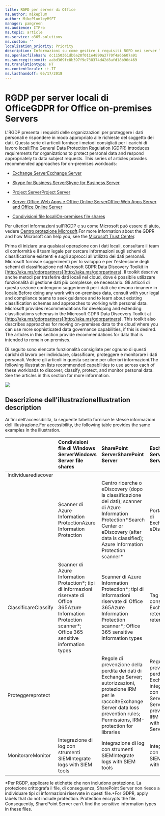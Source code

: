 ```yaml
---
title: RGPD per server di Office
ms.author: mikeplum
author: MikePlumleyMSFT
manager: pamgreen
ms.audience: ITPro
ms.topic: article
ms.service: o365-solutions
ms.custom: ''
localization_priority: Priority
description: Informazioni su come gestire i requisiti RGPD nei server locali di Office.
ms.openlocfilehash: dc1150361db6a28f011e4890a2770f4a6b607a91
ms.sourcegitcommit: aabd369fc8b397f9e738374d42d8afd18b96d469
ms.translationtype: HT
ms.contentlocale: it-IT
ms.lasthandoff: 05/17/2018
---
```

# <a name="gdpr-for-office-on-premises-servers"></a><span data-ttu-id="85755-103">RGDP per server locali di Office</span><span class="sxs-lookup"><span data-stu-id="85755-103">GDPR for Office on-premises Servers</span></span>

<span data-ttu-id="85755-p101">L'RGDP presenta i requisiti delle organizzazioni per proteggere i dati personali e rispondere in modo appropriato alle richieste del soggetto dei dati. Questa serie di articoli fornisce i metodi consigliati per i carichi di lavoro locali:</span><span class="sxs-lookup"><span data-stu-id="85755-p101">The General Data Protection Regulation (GDPR) introduces requirements for organizations to protect personal data and respond appropriately to data subject requests. This series of articles provides recommended approaches for on-premises workloads:</span></span>

-   [<span data-ttu-id="85755-106">Exchange Server</span><span class="sxs-lookup"><span data-stu-id="85755-106">Exchange Server</span></span>](gdpr-for-exchange-server.md)

-   [<span data-ttu-id="85755-107">Skype for Business Server</span><span class="sxs-lookup"><span data-stu-id="85755-107">Skype for Business Server</span></span>](gdpr-for-skype-for-business-server.md)

-   [<span data-ttu-id="85755-108">Project Server</span><span class="sxs-lookup"><span data-stu-id="85755-108">Project Server</span></span>](gdpr-for-project-server.md)

-   [<span data-ttu-id="85755-109">Server Office Web Apps e Office Online Server</span><span class="sxs-lookup"><span data-stu-id="85755-109">Office Web Apps Server and Office Online Server</span></span>](gdpr-for-office-online-server.md)

-   [<span data-ttu-id="85755-110">Condivisioni file locali</span><span class="sxs-lookup"><span data-stu-id="85755-110">On-premises file shares</span></span>](gdpr-for-on-premises-file-shares.md)

<span data-ttu-id="85755-111">Per ulteriori informazioni sull'RGDP e su come Microsoft può essere di aiuto, vedere [Centro protezione Microsoft](https://www.microsoft.com/it-IT/TrustCenter/Privacy/gdpr/default.aspx).</span><span class="sxs-lookup"><span data-stu-id="85755-111">For more information about the GDPR and how Microsoft can help you, see the [Microsoft Trust Center](https://www.microsoft.com/it-IT/TrustCenter/Privacy/gdpr/default.aspx).</span></span>

<span data-ttu-id="85755-p102">Prima di iniziare una qualsiasi operazione con i dati locali, consultare il team di conformità e il team legale per cercare informazioni sugli schemi di classificazione esistenti e sugli approcci all'utilizzo dei dati personali. Microsoft fornisce suggerimenti per lo sviluppo e per l'estensione degli schemi di classificazione nel Microsoft GDPR Data Discovery Toolkit in [http://aka.ms/gdprpartners](<http://aka.ms/gdprpartners>). Il toolkit descrive anche metodi per trasferire dati locali nel cloud, dove è possibile utilizzare funzionalità di gestione dati più complesse, se necessario. Gli articoli di questa sezione contengono suggerimenti per i dati che devono rimanere in locale.</span><span class="sxs-lookup"><span data-stu-id="85755-p102">Before doing any work with on-premises data, consult with your legal and compliance teams to seek guidance and to learn about existing classification schemas and approaches to working with personal data. Microsoft provides recommendations for developing and extending classifications schemas in the Microsoft GDPR Data Discovery Toolkit at [http://aka.ms/gdprpartners](<http://aka.ms/gdprpartners>). This toolkit also describes approaches for moving on-premises data to the cloud where you can use more sophisticated data governance capabilities, if this is desired. The articles in this section provide recommendations for data that is intended to remain on premises.</span></span>

<span data-ttu-id="85755-p103">Di seguito sono elencate funzionalità consigliate per ognuno di questi carichi di lavoro per individuare, classificare, proteggere e monitorare i dati personali. Vedere gli articoli in questa sezione per ulteriori informazioni.</span><span class="sxs-lookup"><span data-stu-id="85755-p103">The following illustration lists recommended capabilities to use across each of these workloads to discover, classify, protect, and monitor personal data. See the articles in this section for more information.</span></span>

![](media/gdpr-for-office-servers_image1.png)

## <a name="illustration-description"></a><span data-ttu-id="85755-118">Descrizione dell'illustrazione</span><span class="sxs-lookup"><span data-stu-id="85755-118">Illustration description</span></span>

<span data-ttu-id="85755-119">Ai fini dell'accessibilità, la seguente tabella fornisce le stesse informazioni dell'illustrazione.</span><span class="sxs-lookup"><span data-stu-id="85755-119">For accessibility, the following table provides the same examples in the illustration.</span></span>

|             |<span data-ttu-id="85755-120">Condivisioni file di Windows Server</span><span class="sxs-lookup"><span data-stu-id="85755-120">Windows Server file shares</span></span>|<span data-ttu-id="85755-121">SharePoint Server</span><span class="sxs-lookup"><span data-stu-id="85755-121">SharePoint Server</span></span>|<span data-ttu-id="85755-122">Exchange Server</span><span class="sxs-lookup"><span data-stu-id="85755-122">Exchange Server</span></span>|<span data-ttu-id="85755-123">Skype for Business</span><span class="sxs-lookup"><span data-stu-id="85755-123">Skype for Business</span></span>|<span data-ttu-id="85755-124">Project Server</span><span class="sxs-lookup"><span data-stu-id="85755-124">Project Server</span></span>|
|:------------|:-------------------------|:----------------|:--------------|:-----------------|:-------------|
|<span data-ttu-id="85755-125">Individuare</span><span class="sxs-lookup"><span data-stu-id="85755-125">discover
</span></span>|<span data-ttu-id="85755-126">Scanner di Azure Information Protection</span><span class="sxs-lookup"><span data-stu-id="85755-126">Azure Information Protection</span></span>|<span data-ttu-id="85755-127">Centro ricerche o eDiscovery (dopo la classificazione dei dati); scanner di Azure Information Protection\*</span><span class="sxs-lookup"><span data-stu-id="85755-127">Search Center or eDiscovery (after data is classified); Azure Information Protection scanner\*</span></span>|<span data-ttu-id="85755-128">Portale eDiscovery di Exchange</span><span class="sxs-lookup"><span data-stu-id="85755-128">Exchange eDiscovery Portal</span></span>|<span data-ttu-id="85755-129">Portale eDiscovery di Exchange</span><span class="sxs-lookup"><span data-stu-id="85755-129">Exchange eDiscovery portal</span></span>|<span data-ttu-id="85755-130">Script SQL per l'individuazione e l'esportazione</span><span class="sxs-lookup"><span data-stu-id="85755-130">SQL scripts for discovery and exporting</span></span>|
|<span data-ttu-id="85755-131">Classificare</span><span class="sxs-lookup"><span data-stu-id="85755-131">Classify</span></span>|<span data-ttu-id="85755-132">Scanner di Azure Information Protection\*; tipi di informazioni riservate di Office 365</span><span class="sxs-lookup"><span data-stu-id="85755-132">Azure Information Protection scanner\*; Office 365 sensitive information types</span></span>|<span data-ttu-id="85755-133">Scanner di Azure Information Protection\*; tipi di informazioni riservate di Office 365</span><span class="sxs-lookup"><span data-stu-id="85755-133">Azure Information Protection scanner\*; Office 365 sensitive information types</span></span>|<span data-ttu-id="85755-134">Tag e criteri di conservazione di Exchange</span><span class="sxs-lookup"><span data-stu-id="85755-134">Exchange retention tags and retention policies</span></span>|<span data-ttu-id="85755-135">Tag e criteri di conservazione di Exchange</span><span class="sxs-lookup"><span data-stu-id="85755-135">Exchange retention tags and retention policies</span></span>||
|<span data-ttu-id="85755-136">Proteggere</span><span class="sxs-lookup"><span data-stu-id="85755-136">protect</span></span>||<span data-ttu-id="85755-137">Regole di prevenzione della perdita dei dati di Exchange Server; autorizzazioni, protezione IRM per le raccolte</span><span class="sxs-lookup"><span data-stu-id="85755-137">Exchange Server data loss prevention rules; Permissions, IRM-protection for libraries</span></span>|<span data-ttu-id="85755-138">Regole di prevenzione della perdita dei dati di Exchange Server; integrazione IRM con Exchange Server</span><span class="sxs-lookup"><span data-stu-id="85755-138">Exchange Server data loss prevention rules; IRM integration with Exchange Server</span></span>|||
|<span data-ttu-id="85755-139">Monitorare</span><span class="sxs-lookup"><span data-stu-id="85755-139">Monitor</span></span>|<span data-ttu-id="85755-140">Integrazione di log con strumenti SIEM</span><span class="sxs-lookup"><span data-stu-id="85755-140">Integrate logs with SIEM tools</span></span>|<span data-ttu-id="85755-141">Integrazione di log con strumenti SIEM</span><span class="sxs-lookup"><span data-stu-id="85755-141">Integrate logs with SIEM tools</span></span>|<span data-ttu-id="85755-142">Integrazione di log con strumenti SIEM</span><span class="sxs-lookup"><span data-stu-id="85755-142">Integrate logs with SIEM tools</span></span>|<span data-ttu-id="85755-143">Integrazione di log con strumenti SIEM</span><span class="sxs-lookup"><span data-stu-id="85755-143">Integrate logs with SIEM tools</span></span>|<span data-ttu-id="85755-144">Integrazione di log con strumenti SIEM</span><span class="sxs-lookup"><span data-stu-id="85755-144">Integrate logs with SIEM tools</span></span>|

<span data-ttu-id="85755-p104">\*Per RGDP, applicare le etichette che non includono protezione. La protezione crittografa il file, di conseguenza, SharePoint Server non riesce a individuare tipi di informazioni riservate in questi file.</span><span class="sxs-lookup"><span data-stu-id="85755-p104">\*For GDPR, apply labels that do not include protection. Protection encrypts the file. Consequently, SharePoint Server can't find the sensitive information types in these files.</span></span>
